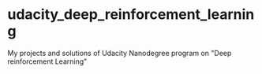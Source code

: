 # udacity_deep_reinforcement_learning
My projects and solutions of Udacity Nanodegree program on "Deep reinforcement Learning"
